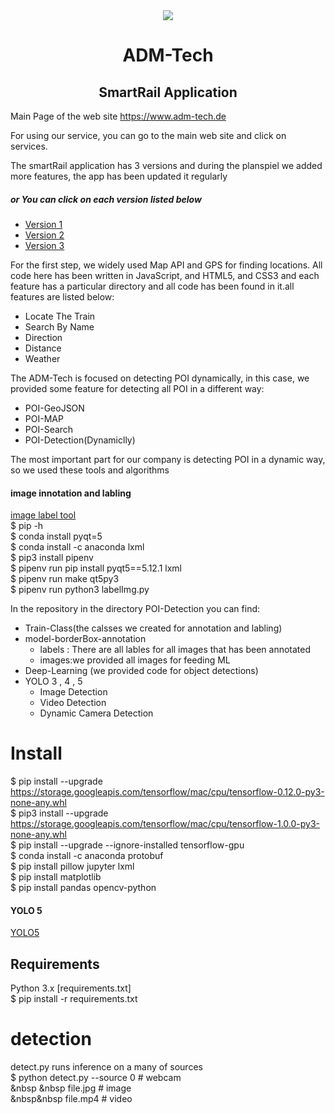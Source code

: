 <div align="center">
  <img src="https://www.adm-tech.de/images/logoadm.png">
</div>
<div align="center">
  <h1><strong>ADM-Tech</strong></h1>
  
  <h2>SmartRail Application</h2>
</div>

<div>
    Main Page of the web site <a href="https://www.adm-tech.de">https://www.adm-tech.de</a>
</div>
<div>
    
<p>For using our service, you can go to the main web site and click on services.</p>
<p>The smartRail application has 3 versions and during the planspiel we added more features,  the app has been updated it regularly</p>

<h5> or You can click on each version listed below</h5>
<ul>
    <li><a href="https://www.adm-tech.de/v1">Version 1</a></li>
    <li><a href="https://www.adm-tech.de/v2">Version 2</a></li>
    <li><a href="https://www.adm-tech.de/v3">Version 3</a></li>
</ul>
</div>
<div>
    <p>For the first step, we widely used Map API and GPS for finding locations. All code here has been written in JavaScript, and HTML5, and CSS3 and each feature has a particular directory and all code has been found in it.all features are listed below:</p>
    <ul>
    <li>Locate The Train</li>
    <li>Search By Name</li>
    <li>Direction</li>
    <li>Distance</li>
    <li>Weather</li>
</ul>
</div>
<div>
    <p>The ADM-Tech is focused on detecting POI dynamically, in this case, we provided some feature for detecting all POI in a different way:</p>
    <ul>
    <li>POI-GeoJSON</li>
    <li>POI-MAP</li>
    <li>POI-Search</li>
    <li>POI-Detection(Dynamiclly)</li>
    </ul>
</div>
<div>
    <p>The most important part for our company is detecting POI in a dynamic way, so we used these tools and algorithms</p>
    <h4>image innotation and labling</h4>
    <a href="https://github.com/tzutalin/labelImg">image label tool</a>
    <div>
    $ pip -h <br>
    $ conda install pyqt=5 <br>
    $ conda install -c anaconda lxml <br>
    $ pip3 install pipenv <br>
    $ pipenv run pip install pyqt5==5.12.1 lxml <br>
    $ pipenv run make qt5py3 <br>
    $ pipenv run python3 labelImg.py <br>
    </div>
    <p>In the repository in the directory POI-Detection you can find:</p>
    <ul>
    <li>Train-Class(the calsses we created for annotation and labling)</li>
    <li>model-borderBox-annotation
     <ul>
     <li>labels : There are all lables for all images that has been annotated</li>
     <li>images:we provided all images for feeding ML</li>
     </ul>
    </li>
    <li>Deep-Learning (we provided code for object detections)</li>
    <li>YOLO 3 , 4 , 5
    <ul>
     <li>Image Detection</li>
     <li>Video Detection</li>
     <li>Dynamic Camera Detection</li>
     </ul>
     </li>
    </ul>
</div>
<div>
    <h1>Install</h1>
  
$ pip install --upgrade https://storage.googleapis.com/tensorflow/mac/cpu/tensorflow-0.12.0-py3-none-any.whl <br>
$ pip3 install --upgrade https://storage.googleapis.com/tensorflow/mac/cpu/tensorflow-1.0.0-py3-none-any.whl <br>
$ pip install --upgrade --ignore-installed tensorflow-gpu <br>
$ conda install -c anaconda protobuf <br>
$ pip install pillow jupyter lxml <br>
$ pip install matplotlib <br>
$ pip install pandas opencv-python <br>
    
</div>

<div>
    
<h4>YOLO 5</h4>
<a href="https://github.com/ultralytics/yolov5">YOLO5</a>
<h2>Requirements</h2>

<p>Python 3.x  [requirements.txt] <br>
$ pip install -r requirements.txt
</p>

</div>

<div>
    
<h1>detection</h1>

detect.py runs inference on a many of sources <br>
$ python detect.py --source 0  # webcam <br>
              &nbsp  &nbsp            file.jpg  # image <br>
               &nbsp&nbsp             file.mp4  # video 
                            

</div>

